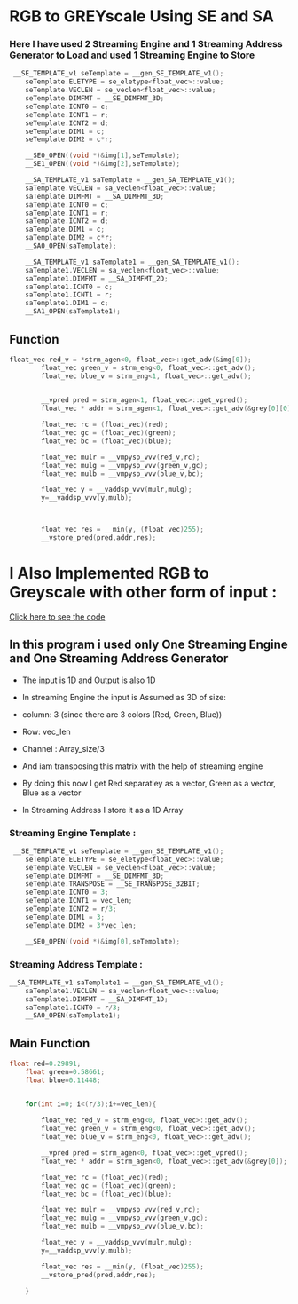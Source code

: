 # RGB to GREYscale Using SE and SA

### Here I have used 2 Streaming Engine and 1 Streaming Address Generator to Load and used 1 Streaming Engine to Store

```cpp
 __SE_TEMPLATE_v1 seTemplate = __gen_SE_TEMPLATE_v1();
    seTemplate.ELETYPE = se_eletype<float_vec>::value;
    seTemplate.VECLEN = se_veclen<float_vec>::value;
    seTemplate.DIMFMT = __SE_DIMFMT_3D;
    seTemplate.ICNT0 = c;
    seTemplate.ICNT1 = r;
    seTemplate.ICNT2 = d;
    seTemplate.DIM1 = c;
    seTemplate.DIM2 = c*r;

    __SE0_OPEN((void *)&img[1],seTemplate);
    __SE1_OPEN((void *)&img[2],seTemplate);

    __SA_TEMPLATE_v1 saTemplate = __gen_SA_TEMPLATE_v1();
    saTemplate.VECLEN = sa_veclen<float_vec>::value;
    saTemplate.DIMFMT = __SA_DIMFMT_3D;
    saTemplate.ICNT0 = c;
    saTemplate.ICNT1 = r;
    saTemplate.ICNT2 = d;
    saTemplate.DIM1 = c;
    saTemplate.DIM2 = c*r;
    __SA0_OPEN(saTemplate);

    __SA_TEMPLATE_v1 saTemplate1 = __gen_SA_TEMPLATE_v1();
    saTemplate1.VECLEN = sa_veclen<float_vec>::value;
    saTemplate1.DIMFMT = __SA_DIMFMT_2D;
    saTemplate1.ICNT0 = c;
    saTemplate1.ICNT1 = r;
    saTemplate1.DIM1 = c;
    __SA1_OPEN(saTemplate1);
```
## Function
```cpp
float_vec red_v = *strm_agen<0, float_vec>::get_adv(&img[0]);
        float_vec green_v = strm_eng<0, float_vec>::get_adv();
        float_vec blue_v = strm_eng<1, float_vec>::get_adv();
        

        __vpred pred = strm_agen<1, float_vec>::get_vpred();
        float_vec * addr = strm_agen<1, float_vec>::get_adv(&grey[0][0]);

        float_vec rc = (float_vec)(red);
        float_vec gc = (float_vec)(green);
        float_vec bc = (float_vec)(blue);

        float_vec mulr = __vmpysp_vvv(red_v,rc);
        float_vec mulg = __vmpysp_vvv(green_v,gc);
        float_vec mulb = __vmpysp_vvv(blue_v,bc);

        float_vec y = __vaddsp_vvv(mulr,mulg);
        y=__vaddsp_vvv(y,mulb);



        float_vec res = __min(y, (float_vec)255);
        __vstore_pred(pred,addr,res);
```


# I Also Implemented RGB to Greyscale with other form of input :
[Click here to see the code](rgbtogrey_HWCformat.cpp)

## In this program i used only One Streaming Engine and One Streaming Address Generator
- The input is 1D and Output is also 1D
- In streaming Engine the input is Assumed as 3D of size: 
- column: 3 (since there are 3 colors (Red, Green, Blue))
- Row: vec_len
- Channel : Array_size/3

- And iam transposing this matrix with the help of streaming engine
- By doing this now I get Red separatley as a vector, Green as a vector, Blue as a vector

- In Streaming Address I store it as a 1D Array
### Streaming Engine Template :
```cpp
 __SE_TEMPLATE_v1 seTemplate = __gen_SE_TEMPLATE_v1();
    seTemplate.ELETYPE = se_eletype<float_vec>::value;
    seTemplate.VECLEN = se_veclen<float_vec>::value;
    seTemplate.DIMFMT = __SE_DIMFMT_3D;
    seTemplate.TRANSPOSE = __SE_TRANSPOSE_32BIT;
    seTemplate.ICNT0 = 3;
    seTemplate.ICNT1 = vec_len;
    seTemplate.ICNT2 = r/3;
    seTemplate.DIM1 = 3;
    seTemplate.DIM2 = 3*vec_len;

    __SE0_OPEN((void *)&img[0],seTemplate);
```

### Streaming Address Template :

```cpp
__SA_TEMPLATE_v1 saTemplate1 = __gen_SA_TEMPLATE_v1();
    saTemplate1.VECLEN = sa_veclen<float_vec>::value;
    saTemplate1.DIMFMT = __SA_DIMFMT_1D;
    saTemplate1.ICNT0 = r/3;
    __SA0_OPEN(saTemplate1);
```
## Main Function
```cpp
float red=0.29891;
    float green=0.58661;
    float blue=0.11448;


    for(int i=0; i<(r/3);i+=vec_len){
        
        float_vec red_v = strm_eng<0, float_vec>::get_adv();
        float_vec green_v = strm_eng<0, float_vec>::get_adv();
        float_vec blue_v = strm_eng<0, float_vec>::get_adv();

        __vpred pred = strm_agen<0, float_vec>::get_vpred();
        float_vec * addr = strm_agen<0, float_vec>::get_adv(&grey[0]);

        float_vec rc = (float_vec)(red);
        float_vec gc = (float_vec)(green);
        float_vec bc = (float_vec)(blue);

        float_vec mulr = __vmpysp_vvv(red_v,rc);
        float_vec mulg = __vmpysp_vvv(green_v,gc);
        float_vec mulb = __vmpysp_vvv(blue_v,bc);

        float_vec y = __vaddsp_vvv(mulr,mulg);
        y=__vaddsp_vvv(y,mulb);

        float_vec res = __min(y, (float_vec)255);
        __vstore_pred(pred,addr,res);
        
    }

```
